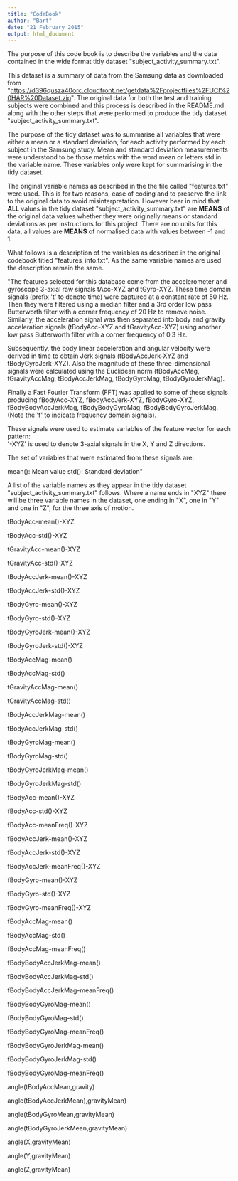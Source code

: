 ```yaml
---
title: "CodeBook"
author: "Bart"
date: "21 February 2015"
output: html_document
---
```


The purpose of this code book is to describe the variables and the data contained in the wide format tidy dataset "subject_activity_summary.txt".

This dataset is a summary of data from the Samsung data as downloaded from "https://d396qusza40orc.cloudfront.net/getdata%2Fprojectfiles%2FUCI%20HAR%20Dataset.zip". The original data for both the test and training subjects were combined and this process is described in the README.md along with the other steps that were performed to produce the tidy dataset "subject_activity_summary.txt".

The purpose of the tidy dataset was to summarise all variables that were either a mean or a standard deviation, for each activity performed by each subject in the Samsung study. Mean and standard deviation measurements were understood to be those metrics with the word mean or letters std in the variable name. These variables only were kept for summarising in the tidy dataset.

The original variable names as described in the the file called "features.txt" were used. This is for two reasons, ease of coding and to preserve the link to the original data to avoid misinterpretation. However bear in mind that **ALL** values in the tidy dataset "subject_activity_summary.txt" are **MEANS** of the original data values whether they were originally means or standard deviations as per instructions for this project. There are no units for this data, all values are **MEANS** of normalised data with values between -1 and 1.

What follows is a description of the variables as described in the original codebook titled "features_info.txt". As the same variable names are used the description remain the same.

"The features selected for this database come from the accelerometer and gyroscope 3-axial raw signals tAcc-XYZ and tGyro-XYZ. These time domain signals (prefix 't' to denote time) were captured at a constant rate of 50 Hz. Then they were filtered using a median filter and a 3rd order low pass Butterworth filter with a corner frequency of 20 Hz to remove noise. Similarly, the acceleration signal was then separated into body and gravity acceleration signals (tBodyAcc-XYZ and tGravityAcc-XYZ) using another low pass Butterworth filter with a corner frequency of 0.3 Hz. 

Subsequently, the body linear acceleration and angular velocity were derived in time to obtain Jerk signals (tBodyAccJerk-XYZ and tBodyGyroJerk-XYZ). Also the magnitude of these three-dimensional signals were calculated using the Euclidean norm (tBodyAccMag, tGravityAccMag, tBodyAccJerkMag, tBodyGyroMag, tBodyGyroJerkMag). 

Finally a Fast Fourier Transform (FFT) was applied to some of these signals producing fBodyAcc-XYZ, fBodyAccJerk-XYZ, fBodyGyro-XYZ, fBodyBodyAccJerkMag, fBodyBodyGyroMag, fBodyBodyGyroJerkMag. (Note the 'f' to indicate frequency domain signals). 

These signals were used to estimate variables of the feature vector for each pattern:  
'-XYZ' is used to denote 3-axial signals in the X, Y and Z directions.

The set of variables that were estimated from these signals are: 

mean(): Mean value
std(): Standard deviation"

A list of the variable names as they appear in the tidy dataset "subject_activity_summary.txt" follows. Where a name ends in "XYZ" there will be three variable names in the dataset, one ending in "X", one in "Y" and one in "Z", for the three axis of motion.


tBodyAcc-mean()-XYZ 

tBodyAcc-std()-XYZ

tGravityAcc-mean()-XYZ 

tGravityAcc-std()-XYZ 

tBodyAccJerk-mean()-XYZ 

tBodyAccJerk-std()-XYZ 

tBodyGyro-mean()-XYZ 

tBodyGyro-std()-XYZ 

tBodyGyroJerk-mean()-XYZ 

tBodyGyroJerk-std()-XYZ 

tBodyAccMag-mean() 

tBodyAccMag-std() 

tGravityAccMag-mean()

tGravityAccMag-std() 

tBodyAccJerkMag-mean() 

tBodyAccJerkMag-std() 

tBodyGyroMag-mean() 

tBodyGyroMag-std() 

tBodyGyroJerkMag-mean() 

tBodyGyroJerkMag-std() 

fBodyAcc-mean()-XYZ 

fBodyAcc-std()-XYZ 

fBodyAcc-meanFreq()-XYZ 

fBodyAccJerk-mean()-XYZ 

fBodyAccJerk-std()-XYZ 

fBodyAccJerk-meanFreq()-XYZ 

fBodyGyro-mean()-XYZ 

fBodyGyro-std()-XYZ 

fBodyGyro-meanFreq()-XYZ 

fBodyAccMag-mean() 

fBodyAccMag-std() 

fBodyAccMag-meanFreq() 

fBodyBodyAccJerkMag-mean() 

fBodyBodyAccJerkMag-std() 

fBodyBodyAccJerkMag-meanFreq()

fBodyBodyGyroMag-mean() 

fBodyBodyGyroMag-std() 

fBodyBodyGyroMag-meanFreq() 

fBodyBodyGyroJerkMag-mean() 

fBodyBodyGyroJerkMag-std() 

fBodyBodyGyroMag-meanFreq() 

angle(tBodyAccMean,gravity) 

angle(tBodyAccJerkMean),gravityMean) 

angle(tBodyGyroMean,gravityMean) 

angle(tBodyGyroJerkMean,gravityMean) 

angle(X,gravityMean) 

angle(Y,gravityMean)

angle(Z,gravityMean) 


